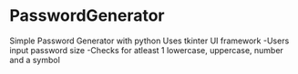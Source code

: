 # PasswordGenerator

Simple Password Generator with python
Uses tkinter UI framework 
-Users input password size 
-Checks for atleast 1 lowercase, uppercase, number and a symbol 

